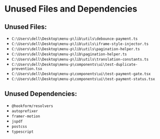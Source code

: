 # Unused Files and Dependencies

## Unused Files:

*   `C:\Users\dell\Desktop\menu-p\lib\utils\debounce-payment.ts`
*   `C:\Users\dell\Desktop\menu-p\lib\utils\iframe-style-injector.ts`
*   `C:\Users\dell\Desktop\menu-p\lib\utils\pagination-helper.ts`
*   `C:\Users\dell\Desktop\menu-p\lib\pagination-helper.ts`
*   `C:\Users\dell\Desktop\menu-p\lib\utils\translation-constants.ts`
*   `C:\Users\dell\Desktop\menu-p\components\ui\test-duplicate-prevention.tsx`
*   `C:\Users\dell\Desktop\menu-p\components\ui\test-payment-gate.tsx`
*   `C:\Users\dell\Desktop\menu-p\components\ui\test-payment-status.tsx`

## Unused Dependencies:

*   `@hookform/resolvers`
*   `autoprefixer`
*   `framer-motion`
*   `jspdf`
*   `postcss`
*   `typescript`

